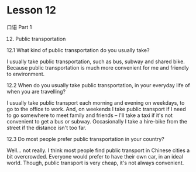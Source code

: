 # Lesson 12

口语 Part 1

12.   Public transportation 

12.1  What kind of public transportation do you usually take?

I usually take public transportation, such as bus, subway and shared bike. Because public transportation is much more convenient for me and friendly to environment.

12.2 When do you usually take public transportation, in your everyday life of when you are travelling?

I usually take public transport each morning and evening on weekdays, to go to the office to work. And, on weekends I take public transport if I need to go somewhere to meet family and friends – I'll take a taxi if it's not convenient to get a bus or subway. Occasionally I take a hire-bike from the street if the distance isn't too far.

12.3 Do most people prefer public transportation in your country?

Well… not really. I think most people find public transport in Chinese cities a bit overcrowded. Everyone would prefer to have their own car, in an ideal world. Though, public transport is very cheap, it's not always convenient.